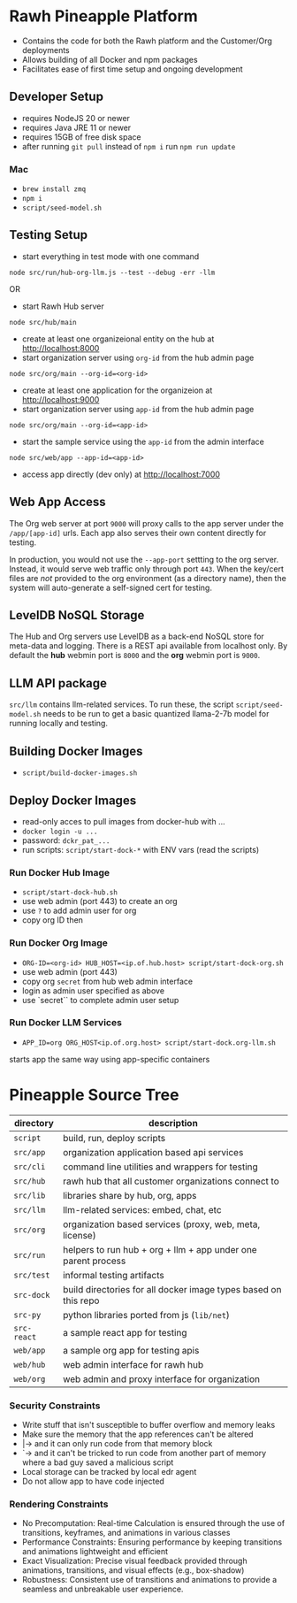 # Rawh Pineapple Platform

- Contains the code for both the Rawh platform and the Customer/Org deployments
- Allows building of all Docker and npm packages
- Facilitates ease of first time setup and ongoing development

## Developer Setup

- requires NodeJS 20 or newer
- requires Java JRE 11 or newer
- requires 15GB of free disk space
- after running `git pull` instead of `npm i` run `npm run update`

### Mac

- `brew install zmq`
- `npm i`
- `script/seed-model.sh`

## Testing Setup

- start everything in test mode with one command

`node src/run/hub-org-llm.js --test --debug -err -llm`

OR

- start Rawh Hub server

`node src/hub/main`

- create at least one organizeional entity on the hub  at [http://localhost:8000](http://localhost:8000) 
- start organization server using `org-id` from the hub admin page

`node src/org/main --org-id=<org-id>`

- create at least one application for the organizeion at [http://localhost:9000](http://localhost:8000) 
- start organization server using `app-id` from the hub admin page

`node src/org/main --org-id=<app-id>`

- start the sample service using the `app-id` from the admin interface

`node src/web/app --app-id=<app-id>`

- access app directly (dev only) at [http://localhost:7000](http://localhost:7000)

## Web App Access

The Org web server at port `9000` will proxy calls to the app server under the `/app/[app-id]` urls. Each app also serves their own content directly for testing.

In production, you would not use the `--app-port` settting to the org server.
Instead, it would serve web traffic only through port `443`. When the key/cert files
are _not_ provided to the org environment (as a directory name), then the system will auto-generate a self-signed cert for testing.

## LevelDB NoSQL Storage
The Hub and Org servers use LevelDB as a back-end NoSQL store for meta-data and logging. There is a REST api available from localhost only. By default the **hub** webmin port is `8000` and the **org** webmin port is `9000`.

## LLM API package

`src/llm`  contains  llm-related services. To run these, the
script 
`script/seed-model.sh` needs to be run to get a basic quantized
llama-2-7b model for running locally and testing.


## Building Docker Images

- `script/build-docker-images.sh`

## Deploy Docker Images

- read-only acces to pull images from docker-hub with ...
- `docker login -u ...`
- password: `dckr_pat_...`
- run scripts: `script/start-dock-*` with ENV vars (read the scripts)

### Run Docker Hub Image

- `script/start-dock-hub.sh`
- use web admin (port 443) to create an org
- use `?` to add admin user for org
- copy org ID then

### Run Docker Org Image

- `ORG-ID=<org-id> HUB_HOST=<ip.of.hub.host> script/start-dock-org.sh`
- use web admin (port 443)
- copy org `secret` from hub web admin interface
- login as admin user specified as above
- use `secret`` to complete admin user setup

### Run Docker LLM Services

- `APP_ID=org ORG_HOST<ip.of.org.host> script/start-dock.org-llm.sh`

starts app the same way using app-specific containers

# Pineapple Source Tree

| directory   | description                                                     |
| ----------- | --------------------------------------------------------------- |
| `script`    | build, run, deploy scripts                                      |
| `src/app`   | organization application based api services                     |
| `src/cli`   | command line utilities and wrappers for testing                 |
| `src/hub`   | rawh hub that all customer organizations connect to             |
| `src/lib`   | libraries share by hub, org, apps                               |
| `src/llm`   | llm-related services: embed, chat, etc                          |
| `src/org`   | organization based services (proxy, web, meta, license)         |
| `src/run`   | helpers to run hub + org + llm + app under one parent process   |
| `src/test`  | informal testing artifacts                                      |
| `src-dock`  | build directories for all docker image types based on this repo |
| `src-py`    | python libraries ported from js (`lib/net`)                     |
| `src-react` | a sample react app for testing                                  |
| `web/app`   | a sample org app for testing apis                               |
| `web/hub`   | web admin interface for rawh hub                                |
| `web/org`   | web admin and proxy interface for organization                  |

### Security Constraints

- Write stuff that isn't susceptible to buffer overflow and memory leaks
- Make sure the memory that the app references can't be altered
- |-> and it can only run code from that memory block
- `-> and it can't be tricked to run code from another part of memory where a bad guy saved a malicious script
- Local storage can be tracked by local edr agent
- Do not allow app to have code injected

### Rendering Constraints

- No Precomputation: Real-time Calculation is ensured through the use of transitions, keyframes, and animations in various classes
- Performance Constraints: Ensuring performance by keeping transitions and animations lightweight and efficient
- Exact Visualization: Precise visual feedback provided through animations, transitions, and visual effects (e.g., box-shadow)
- Robustness: Consistent use of transitions and animations to provide a seamless and unbreakable user experience.

